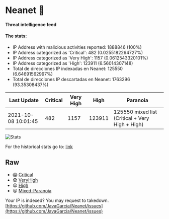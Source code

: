 # Neanet :hocho:
#### Threat intelligence feed
#### The stats:

- IP Address with malicious activities reported: 1888846 (100%)
- IP Address categorized as 'Critical':  482 (0.0255182264727%)
- IP Address categorized as 'Very High':  1157 (0.0612543320101%)
- IP Address categorized as 'High':  123911 (6.56014307148)
- Total de direcciones IP indexadas en Neanet:  125550 (6.64691562997%)
- Total de direcciones IP descartadas en Neanet:  1763296 (93.35308437%)

| Last Update | Critical | Very High | High | Paranoia |
| --- | --- | --- | --- | --- |
| 2021-10-08 10:01:45 | 482 | 1157 | 123911 | 125550 mixed list (Critical + Very High + High)|

![Stats](https://docs.google.com/spreadsheets/d/e/2PACX-1vSnaNMIXVabIpDJjufMlzH7poXnshF3mgd8Is1g9ytUEzVsP5my4Trn8f-xkoLLQ38xpL3HtmUexLo6/pubchart?oid=501124687&format=image)

For the historical stats go to: [link](/stats.csv)
## Raw
- :scream: [Critical](https://raw.githubusercontent.com/JavaGarcia/Neanet/master/blacklists/neanet_critical.txt)
- :fearful: [VeryHigh](https://raw.githubusercontent.com/JavaGarcia/Neanet/master/blacklists/neanet_veryHigh.txtt)
- :frowning: [High](https://raw.githubusercontent.com/JavaGarcia/Neanet/master/blacklists/neanet_high.txt)
- :dizzy_face: [Mixed-Paranoia](https://raw.githubusercontent.com/JavaGarcia/Neanet/master/blacklists/neanet_all.txt)


Your IP is indexed? You may request to takedown. [https://github.com/JavaGarcia/Neanet/issues](https://github.com/JavaGarcia/Neanet/issues)































































































































































































































































































































































































































































































































































































































































































































































































































































































































































































































































































































































































































































































































































































































































































































































































































































































































































































































































































































































































































































































































































































































































































































































































































































































































































































































































































































































































































































































































































































































































































































































































































































































































































































































































































































































































































































































































































































































































































































































































































































































































































































































































































































































































































































































































































































































































































































































































































































































































































































































































































































































































































































































































































































































































































































































































































































































































































































































































































































































































































































































































































































































































































































































































































































































































































































































































































































































































































































































































































































































































































































































































































































































































































































































































































































































































































































































































































































































































































































































































































































































































































































































































































































































































































































































































































































































































































































































































































































































































































































































































































































































































































































































































































































































































































































